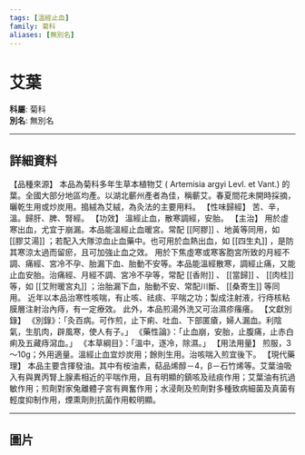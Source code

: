 ```yaml
---
tags: [溫經止血]
family: 菊科
aliases: [無別名]
---
```


# 艾葉

**科屬**: 菊科  
**別名**: 無別名  

---

## 詳細資料
【品種來源】
本品為菊科多年生草本植物艾 (
Artemisia argyi
Levl. et Vant.) 的葉。全國大部分地區均產。以湖北蘄州產者為佳，稱蘄艾。春夏間花未開時採摘，曬乾生用或炒炭用。搗絨為艾絨，為灸法的主要用料。
【性味歸經】
苦、辛，溫。歸肝、脾、腎經。
【功效】
溫經止血，散寒調經，安胎。
【主治】
用於虛寒出血，尤宜于崩漏。本品能溫經止血暖宮。常配 [[阿膠]] 、地黃等同用，如 [[膠艾湯]] ；若配入大隊涼血止血藥中。也可用於血熱出血，如 [[四生丸]] ，是防其寒涼太過而留瘀，且可加強止血之效。
用於下焦虛寒或寒客胞宮所致的月經不調、痛經、宮冷不孕、胎漏下血、胎動不安等。本品能溫經散寒，調經止痛，又能止血安胎。治痛經、月經不調、宮冷不孕等，常配 [[香附]] 、 [[當歸]] 、 [[肉桂]] 等，如 [[艾附暖宮丸]] ；治胎漏下血，胎動不安、常配川斷、 [[桑寄生]] 等同用。
近年以本品治寒性咳喘，有止咳、祛痰、平喘之功；製成注射液，行痔核粘膜層注射治內痔，有一定療效。
此外，本品煎湯外洗又可治濕疹瘙癢。
【文獻別錄】
《別錄》：「灸百病。可作煎，止下痢、吐血、下部匿瘡，婦人漏血。利陰氣，生肌肉，辟風寒，使人有子。」
《藥性論》：「止血崩，安胎，止腹痛，止赤白痢及五藏痔瀉血。」
《本草綱目》：「溫中，逐冷，除濕。」
【用法用量】
煎服，3～10g；外用適量。溫經止血宜炒炭用；餘則生用。治咳喘入煎宜後下。
【現代藥理】
本品主要含揮發油。其中有桉油素，萜品烯醇－4，β－石竹烯等。艾葉油吸入有與異丙腎上腺素相近的平喘作用，且有明顯的鎮咳及祛痰作用；艾葉油有抗過敏作用；煎劑對家兔離體子宮有興奮作用；水浸劑及煎劑對多種致病細菌及真菌有輕度抑制作用，煙熏劑則抗菌作用較明顯。

---

## 圖片
